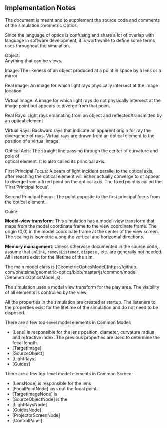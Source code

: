 ## Implementation Notes

Ths document is meant and to supplement the source code and comments of the simulation Geometric Optics.

Since the language of optics is confusing and share a lot of overlap with language in software development,
it is worthwhile to define some terms uses throughout the simulation.

Object:  
 Anything that can be views.

Image:
 The likeness of an object produced at a point in space by a lens or a mirror

Real image:
 An image for which light rays physically intersect at the image location. 

Virtual Image:
 A image for which light rays do not physically intersect at the image point but appears to diverge from that point.

Real Rays:
 Light rays emanating from an object and reflected/transmitted by an optical element

Virtual Rays:
 Backward rays that indicate an apparent origin for ray the divergence of rays.
Virtual rays are drawn from an optical element to the position of a virtual image. 

Optical Axis:
The straight line passing through the center of curvature and pole of  
optical element. It is also called its principal axis.

First Principal Focus:
A beam of light incident parallel to the optical axis, after reaching the optical element will either actually
converge to or appear to diverge from a fixed point on the optical axis. The fixed point is called the ‘First
Principal focus’.

Second Principal Focus:
The point opposite to the first principal focus from the optical element.

Guide:


**Model-view transform**: This simulation has a model-view transform that maps from the model coordinate frame to the
view coordinate frame. The origin (0,0) in the model coordinate frame at the center of the view screen. The scaling is
isometric along the vertical and horizontal directions.

**Memory management**: Unless otherwise documented in the source code, assume that `unlink`, `removeListener`, `dispose`
, etc. are generally not needed. All listeners exist for the lifetime of the sim.

The main model class is [GeometricOpticsModel](https://github. com/phetsims/geometric-optics/blob/master/js/common/model
/GeometricOpticsModel.js).

The simulation uses a model view transform for the play area. The visibility of all elements is controlled by the view.

All the properties in the simulation are created at startup. The listeners to the properties exist for the lifetime of
the simulation and do not need to be disposed.

There are a few top-level model elements in Common Model:

* [Lens] is responsible for the lens position, diameter, curvature radius and refractive index. The previous properties
  are used to determine the focal length.
* [TargetImage]
* [SourceObject]
* [LightRays]
* [Guides]

There are a few top-level model elements in Common Screen:

* [LensNode] is responsible for the lens
* [FocalPointNode] lays out the focal point.
* [TargetImageNode] is
* [SourceObjectNode] is the
* [LightRaysNode]
* [GuidesNode]
* [ProjectorScreenNode]
* [ControlPanel]
